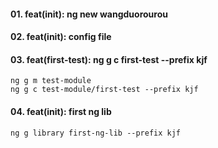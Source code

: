 #### 01. feat(init): ng new wangduorourou

#### 02. feat(init): config file

#### 03. feat(first-test): ng g c first-test --prefix kjf
    ng g m test-module
    ng g c test-module/first-test --prefix kjf

#### 04. feat(init): first ng lib
    ng g library first-ng-lib --prefix kjf
